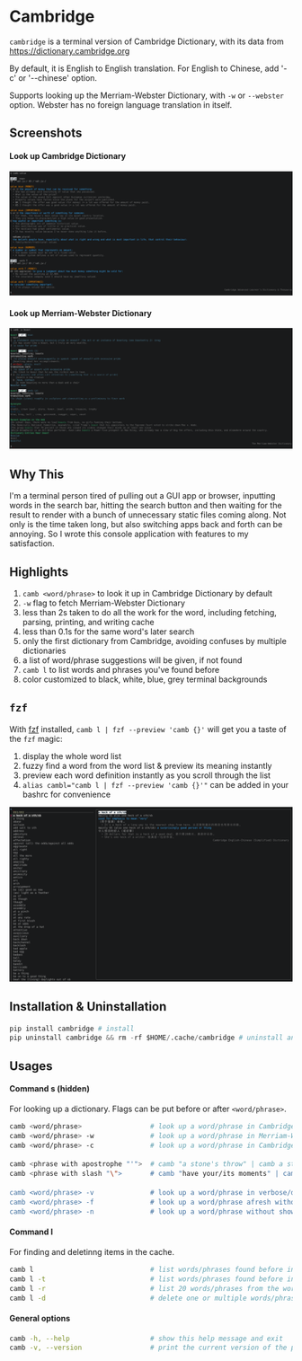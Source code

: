# Cambridge

`cambridge` is a terminal version of Cambridge Dictionary, with its data from https://dictionary.cambridge.org

By default, it is English to English translation. For English to Chinese, add '-c' or '--chinese' option.

Supports looking up the Merriam-Webster Dictionary, with `-w` or `--webster` option. Webster has no foreign language translation in itself.

## Screenshots
#### Look up Cambridge Dictionary
![look up a word in Cambridge Dictionary](/screenshots/cambridge.png)

#### Look up Merriam-Webster Dictionary
![look up a word in Merriam-Webster Dictionary](/screenshots/webster.png)

## Why This
I'm a terminal person tired of pulling out a GUI app or browser, inputting words in the search bar, hitting the search button and then waiting for the result to render with a bunch of unnecessary static files coming along. Not only is the time taken long, but also switching apps back and forth can be annoying. So I wrote this console application with features to my satisfaction.

## Highlights 
1. `camb <word/phrase>` to look it up in Cambridge Dictionary by default
2. `-w` flag to fetch Merriam-Webster Dictionary
3. less than 2s taken to do all the work for the word, including fetching, parsing, printing, and writing cache
4. less than 0.1s for the same word's later search
5. only the first dictionary from Cambridge, avoiding confuses by multiple dictionaries
6. a list of word/phrase suggestions will be given, if not found
7. `camb l` to list words and phrases you've found before
8. color customized to black, white, blue, grey terminal backgrounds

## `fzf`
With [fzf](https://github.com/junegunn/fzf) installed, `camb l | fzf --preview 'camb {}'` will get you a taste of the `fzf` magic: 
1. display the whole word list
2. fuzzy find a word from the word list & preview its meaning instantly 
3. preview each word definition instantly as you scroll through the list
4. `alias cambl="camb l | fzf --preview 'camb {}'"` can be added in your bashrc for convenience

![list words](/screenshots/fzf.png)

## Installation & Uninstallation
```python
pip install cambridge # install
pip uninstall cambridge && rm -rf $HOME/.cache/cambridge # uninstall and remove cache
```

## Usages
#### Command s (hidden)
For looking up a dictionary. Flags can be put before or after `<word/phrase>`.
```bash
camb <word/phrase>                 # look up a word/phrase in Cambridge Dictionary
camb <word/phrase> -w              # look up a word/phrase in Merriam-Webster Dictionary
camb <word/phrase> -c              # look up a word/phrase in Cambridge with Chinese translation

camb <phrase with apostrophe "'">  # camb "a stone's throw" | camb a stone\'s throw
camb <phrase with slash "\">       # camb "have your/its moments" | camb have your\/its moments

camb <word/phrase> -v              # look up a word/phrase in verbose/debug mode
camb <word/phrase> -f              # look up a word/phrase afresh without using cache
camb <word/phrase> -n              # look up a word/phrase without showing spelling suggestions if not found
```

#### Command l
For finding and deletinng items in the cache.
```bash
camb l                             # list words/phrases found before in alphabetical order
camb l -t                          # list words/phrases found before in reverse chronological order
camb l -r                          # list 20 words/phrases from the word list randomly 
camb l -d                          # delete one or multiple words/phrases(separated by ", ") from the list
```

#### General options
```bash
camb -h, --help                    # show this help message and exit
camb -v, --version                 # print the current version of the program
```
